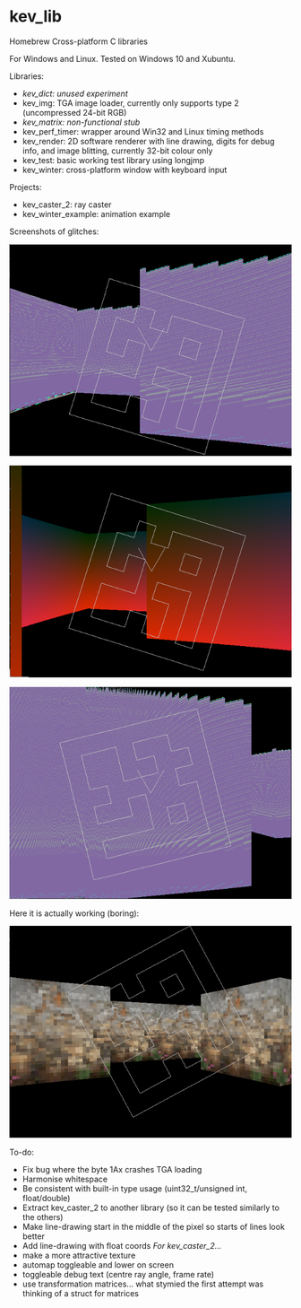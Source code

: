 # kev_lib

Homebrew Cross-platform C libraries

For Windows and Linux. Tested on Windows 10 and Xubuntu.

Libraries:
- *kev_dict: unused experiment*
- kev_img: TGA image loader, currently only supports type 2 (uncompressed 24-bit RGB)
- *kev_matrix: non-functional stub*
- kev_perf_timer: wrapper around Win32 and Linux timing methods
- kev_render: 2D software renderer with line drawing, digits for debug info, and image blitting, currently 32-bit colour only
- kev_test: basic working test library using longjmp
- kev_winter: cross-platform window with keyboard input

Projects:
- kev_caster_2: ray caster
- kev_winter_example: animation example

Screenshots of glitches:

![Screenshot of raycaster with glitch at tops of walls](kev_caster_2_overrun.png)

![Screenshot of raycaster deep reddish gradient on walls](kev_caster_2_glow.png)

![Screenshot of raycaster with furry-looking glitch at tops of walls](kev_caster_2_fringe.png)

Here it is actually working (boring):

![Screenshot of raycaster with lo-res brownish stone texture on walls](kev_caster_2_texture.png)

To-do:
- Fix bug where the byte 1Ax crashes TGA loading
- Harmonise whitespace
- Be consistent with built-in type usage (uint32_t/unsigned int, float/double)
- Extract kev_caster_2 to another library (so it can be tested similarly to the others)
- Make line-drawing start in the middle of the pixel so starts of lines look better
- Add line-drawing with float coords
*For kev_caster_2...*
- make a more attractive texture
- automap toggleable and lower on screen
- toggleable debug text (centre ray angle, frame rate)
- use transformation matrices... what stymied the first attempt was thinking of a struct for matrices